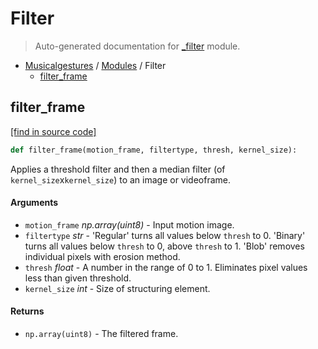 # Filter

> Auto-generated documentation for [\_filter](https://github.com/fourMs/MGT-python/blob/master/musicalgestures/_filter.py) module.

- [Musicalgestures](README.md#musicalgestures-index) / [Modules](MODULES.md#musicalgestures-modules) / Filter
  - [filter_frame](#filter_frame)

## filter_frame

[[find in source code]](https://github.com/fourMs/MGT-python/blob/master/musicalgestures/_filter.py#L6)

```python
def filter_frame(motion_frame, filtertype, thresh, kernel_size):
```

Applies a threshold filter and then a median filter (of `kernel_size`x`kernel_size`) to an image or videoframe.

#### Arguments

- `motion_frame` _np.array(uint8)_ - Input motion image.
- `filtertype` _str_ - 'Regular' turns all values below `thresh` to 0. 'Binary' turns all values below `thresh` to 0, above `thresh` to 1. 'Blob' removes individual pixels with erosion method.
- `thresh` _float_ - A number in the range of 0 to 1. Eliminates pixel values less than given threshold.
- `kernel_size` _int_ - Size of structuring element.

#### Returns

- `np.array(uint8)` - The filtered frame.
